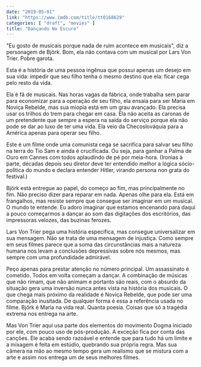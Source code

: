 ```yaml
---
date: "2019-05-01"
link: "https://www.imdb.com/title/tt0168629"
categories: [ "draft", "movies" ]
title: "Dançando No Escuro"
---
```

"Eu gosto de musicais porque nada de ruim acontece em musicais", diz a personagem de Björk. Bom, ela não contava com um musical por Lars Von Trier. Pobre garota.

Esta é a história de uma pessoa ingênua que possui apenas um desejo em sua vida: impedir que seu filho tenha o mesmo destino que ela: ficar cega pelo resto da vida.

Ela é fã de musicais. Nas horas vagas da fábrica, onde trabalha sem parar para economizar para a operação de seu filho, ela ensaia para ser Maria em Noviça Rebelde, mas sua miopia está em um grau avançado. Ela precisa usar os trilhos do trem para chegar em casa. Ela não aceita as caronas de um pretendente que sempre a espera na saída do serviço porque ela não pode se dar ao luxo de ter uma vida. Ela veio da Checoslováquia para a América apenas para operar seu filho.

Este é um filme onde uma comunista cega se sacrifica para salvar seu filho na terra do Tio Sam e ainda é crucificada. Ou seja, para ganhar a Palma de Ouro em Cannes com todos aplaudindo de pé por meia-hora. (Ironias à parte, décadas depois seu diretor deve ter entendido melhor a lógica sócio-polìtica do mundo e declara entender Hitler, virando persona non grata do festival.)

Björk está entregue ao papel, do começo ao fim, mas principalmente no fim. Não preciso dizer para reparar em nada. Apenas olhe para ela. Está em frangalhos, mas resiste sempre que consegue ser imaginar em um musical. O mundo te entende. Eu adoro imaginar que estamos encenando para daqui a pouco começarmos a dançar ao som das digitações dos escritórios, das impressoras velozes, das buzinas ferozes.

Lars Von Trier pega uma história específica, mas consegue universalizar em sua mensagem. Não se trata de uma mensagem de injustiça. Como sempre em seus filmes parece que a soma das circunstâncias mais a natureza humana nos levam a conclusões depressivas sobre nós mesmos, mas sempre com uma profundidade admirável.

Peço apenas para prestar atenção no número principal. Um assassinato é cometido. Todos em volta começam a dançar. A combinação de músicas que não rimam, que não animam e portanto são reais, com o absurdo da situação gera uma inversão nunca antes vista na história dos musicais. O que chega mais próximo da realidade é Noviça Rebelde, que pode ser uma comparação inusitada. De qualquer forma é essa a referência usada no filme. Björk é Maria na vida real. Quanta poesia. Coisas que só a tragédia extrema nos entrega na arte.

Mas Von Trier aqui usa parte dos elementos do movimento Dogma iniciado por ele, com pouco uso de pós-produção. A exceção fica por conta das canções. Ele acaba sendo razoável e entende que para tudo há um limite e a mixagem é feita em estúdio, quebrando sua própria regra. Mas sua câmera na mão ao mesmo tempo gera um realismo que se mistura com a arte e assim nos entrega um de seus melhores filmes.
